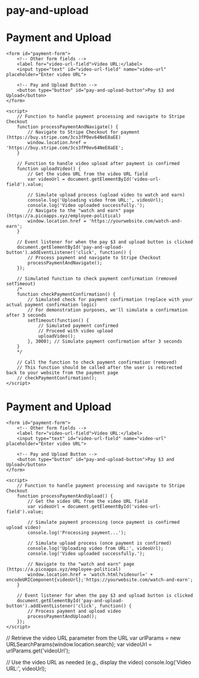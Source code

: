 # pay-and-upload
<!DOCTYPE html>
<html lang="en">
<head>
    <meta charset="UTF-8">
    <meta name="viewport" content="width=device-width, initial-scale=1.0">
    <title>Payment and Upload</title>
</head>
<body>
    <h1>Payment and Upload</h1>
    
    <form id="payment-form">
        <!-- Other form fields -->
        <label for="video-url-field">Video URL:</label>
        <input type="text" id="video-url-field" name="video-url" placeholder="Enter video URL">

        <!-- Pay and Upload Button -->
        <button type="button" id="pay-and-upload-button">Pay $3 and Upload</button>
    </form>

    <script>
        // Function to handle payment processing and navigate to Stripe Checkout
        function processPaymentAndNavigate() {
            // Navigate to Stripe Checkout for payment (https://buy.stripe.com/3cs3fP0ev64NeE8aEE)
            window.location.href = 'https://buy.stripe.com/3cs3fP0ev64NeE8aEE';
        }

        // Function to handle video upload after payment is confirmed
        function uploadVideo() {
            // Get the video URL from the video URL field
            var videoUrl = document.getElementById('video-url-field').value;

            // Simulate upload process (upload video to watch and earn)
            console.log('Uploading video from URL:', videoUrl);
            console.log('Video uploaded successfully.');
            // Navigate to the "watch and earn" page (https://a.picoapps.xyz/employee-political)
            window.location.href = 'https://yourwebsite.com/watch-and-earn';
        }

        // Event listener for when the pay $3 and upload button is clicked
        document.getElementById('pay-and-upload-button').addEventListener('click', function() {
            // Process payment and navigate to Stripe Checkout
            processPaymentAndNavigate();
        });

        // Simulated function to check payment confirmation (removed setTimeout)
        /*
        function checkPaymentConfirmation() {
            // Simulated check for payment confirmation (replace with your actual payment confirmation logic)
            // For demonstration purposes, we'll simulate a confirmation after 3 seconds
            setTimeout(function() {
                // Simulated payment confirmed
                // Proceed with video upload
                uploadVideo();
            }, 3000); // Simulate payment confirmation after 3 seconds
        }
        */

        // Call the function to check payment confirmation (removed)
        // This function should be called after the user is redirected back to your website from the payment page
        // checkPaymentConfirmation();
    </script>
</body>
</html>
<!DOCTYPE html>
<html lang="en">
<head>
    <meta charset="UTF-8">
    <meta name="viewport" content="width=device-width, initial-scale=1.0">
    <title>Payment and Upload</title>
</head>
<body>
    <h1>Payment and Upload</h1>
    
    <form id="payment-form">
        <!-- Other form fields -->
        <label for="video-url-field">Video URL:</label>
        <input type="text" id="video-url-field" name="video-url" placeholder="Enter video URL">

        <!-- Pay and Upload Button -->
        <button type="button" id="pay-and-upload-button">Pay $3 and Upload</button>
    </form>

    <script>
        // Function to handle payment processing and navigate to Stripe Checkout
        function processPaymentAndUpload() {
            // Get the video URL from the video URL field
            var videoUrl = document.getElementById('video-url-field').value;

            // Simulate payment processing (once payment is confirmed upload video)
            console.log('Processing payment...');

            // Simulate upload process (once payment is confirmed)
            console.log('Uploading video from URL:', videoUrl);
            console.log('Video uploaded successfully.');

            // Navigate to the "watch and earn" page (https://a.picoapps.xyz/employee-political)
            window.location.href = 'watch.html?videourl=' + encodeURIComponent{videoUrl};'https://yourwebsite.com/watch-and-earn';
        }

        // Event listener for when the pay $3 and upload button is clicked
        document.getElementById('pay-and-upload-button').addEventListener('click', function() {
            // Process payment and upload video
            processPaymentAndUpload();
        });
    </script>
</body>
</html>
// Retrieve the video URL parameter from the URL
var urlParams = new URLSearchParams(window.location.search);
var videoUrl = urlParams.get('videoUrl');

// Use the video URL as needed (e.g., display the video)
console.log('Video URL:', videoUrl);

